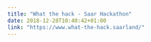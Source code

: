 ```yaml
---
title: "What the hack - Saar Hackathon"
date: 2018-12-28T10:40:42+01:00
link: "https://www.what-the-hack.saarland/"
---
```

